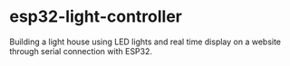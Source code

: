 # esp32-light-controller
Building a light house using LED lights and real time display on a website through serial connection with ESP32.
